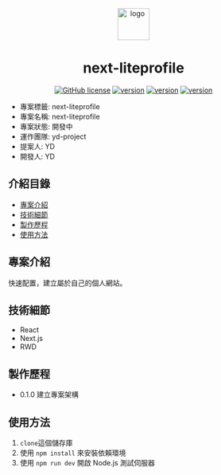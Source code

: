 <div align="center">
  <a href="https://github.com/yd-tw/next-liteprofile">
    <picture>
      <img alt="logo" src="https://www.kuang-ti.com/images/YD-logo.svg" height="64">
    </picture>
  </a>
  <h1>next-liteprofile</h1>
  <a href="https://github.com/yd-tw/next-liteprofile/blob/main/LICENSE"><img alt="GitHub license" src="https://img.shields.io/badge/license-MIT-green"></a>
  <a href="https://github.com/yd-tw/next-liteprofile/blob/main/package.json"><img alt="version" src="https://img.shields.io/badge/Next.js-15-blue"></a>
  <a href="https://github.com/yd-tw/next-liteprofile/blob/main/package.json"><img alt="version" src="https://img.shields.io/badge/React-19-blue"></a>
  <a href="https://github.com/yd-tw/next-liteprofile/blob/main/package.json"><img alt="version" src="https://img.shields.io/badge/TailwindCSS-4-blue"></a>
</div>

- 專案標籤: next-liteprofile
- 專案名稱: next-liteprofile
- 專案狀態: 開發中
- 運作團隊: yd-project
- 提案人: YD
- 開發人: YD

## 介紹目錄

- [專案介紹](#專案介紹)
- [技術細節](#技術細節)
- [製作歷程](#製作歷程)
- [使用方法](#使用方法)

## 專案介紹

快速配置，建立屬於自己的個人網站。

## 技術細節

- React
- Next.js
- RWD

## 製作歷程

- 0.1.0 建立專案架構

## 使用方法

1. `clone`這個儲存庫
2. 使用 `npm install` 來安裝依賴環境
3. 使用 `npm run dev` 開啟 Node.js 測試伺服器
